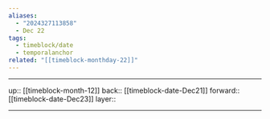```yaml
---
aliases:
  - "2024327113858"
  - Dec 22
tags:
  - timeblock/date
  - temporalanchor
related: "[[timeblock-monthday-22]]"
---
```




***

up:: [[timeblock-month-12]]
back:: [[timeblock-date-Dec21]]
forward:: [[timeblock-date-Dec23]]
layer:: 

***

